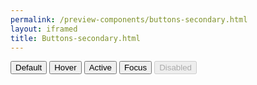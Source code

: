 ```yaml
--- 
permalink: /preview-components/buttons-secondary.html
layout: iframed 
title: Buttons-secondary.html
---
```

<button class="button button-secondary">
    Default
</button>

<button class="button button-secondary button-hover">
    Hover
</button>

<button class="button button-secondary button-active">
    Active
</button>

<button class="button button-secondary focus">
    Focus
</button>

<button class="button button-secondary" disabled>
    Disabled
</button>
